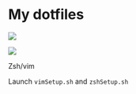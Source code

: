 My dotfiles
========

![](http://www.zupmage.eu/i/Hq2KJ5EYPt.png)

![](http://www.zupmage.eu/i/Xo1VMuR9IZ.png)

Zsh/vim

Launch `vimSetup.sh` and `zshSetup.sh`
